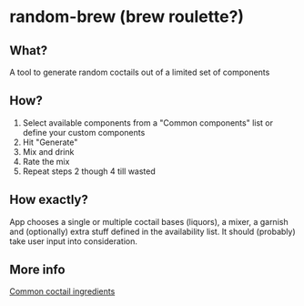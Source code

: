 # random-brew (brew roulette?)

## What?
A tool to generate random coctails out of a limited set of components

## How?
1) Select available components from a "Common components" list or define your custom components
2) Hit "Generate"
3) Mix and drink
4) Rate the mix
5) Repeat steps 2 though 4 till wasted

## How exactly?
App chooses a single or multiple coctail bases (liquors), a mixer, a garnish and (optionally) extra stuff defined in the availability list. It should (probably) take user input into consideration.


## More info
[Common coctail ingredients](https://cocktails.lovetoknow.com/Ingredients_of_Common_Cocktails)